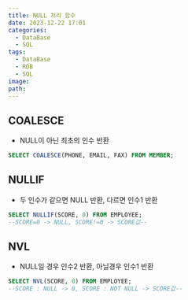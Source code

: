 ```yaml
---
title: NULL 처리 함수
date: 2023-12-22 17:01
categories:
  - DataBase
  - SQL
tags:
  - DataBase
  - RDB
  - SQL
image: 
path:
---
```


## COALESCE
- NULL이 아닌 최초의 인수 반환
```sql
SELECT COALESCE(PHONE, EMAIL, FAX) FROM MEMBER;
```

## NULLIF
- 두 인수가 같으면 NULL 반환, 다르면 인수1 반환
```sql
SELECT NULLIF(SCORE, 0) FROM EMPLOYEE; 
--SCORE=0 -> NULL, SCORE!=0 -> SCORE값--
```

## NVL
- NULL일 경우 인수2 반환, 아닐경우 인수1 반환
```sql
SELECT NVL(SCORE, 0) FROM EMPLOYEE; 
--SCORE : NULL -> 0, SCORE : NOT NULL -> SCORE값--
```